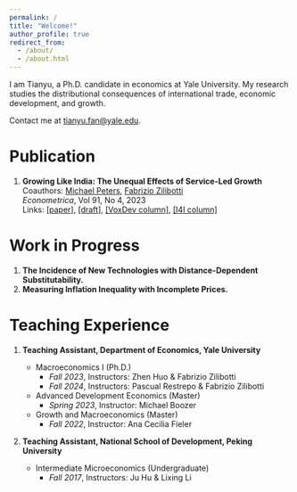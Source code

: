 ```yaml
---
permalink: /
title: "Welcome!"
author_profile: true
redirect_from: 
  - /about/
  - /about.html
---
```


I am Tianyu, a Ph.D. candidate in economics at Yale University. My research studies the distributional consequences of international trade, economic development, and growth.

Contact me at <span style="color: darkorange;">tianyu.fan@yale.edu</span>.

Publication
======

1. **Growing Like India: The Unequal Effects of Service-Led Growth**  
   Coauthors: [Michael Peters](https://mipeters.weebly.com), [Fabrizio Zilibotti](https://campuspress.yale.edu/zilibotti/)  
   *Econometrica*, Vol 91, No 4, 2023  
   Links: [\[paper\]](/files/FPZ_UnequalGrowth.pdf), [\[draft\]](/files/FPZ_ECMA_final.pdf), [\[VoxDev column\]](https://voxdev.org/topic/macroeconomics-growth/how-services-drive-growth-emerging-economies-evidence-india), [\[I4I column\]](https://www.ideasforindia.in/topics/macroeconomics/india-s-service-led-economic-growth.html)

Work in Progress
======

1. **The Incidence of New Technologies with Distance-Dependent Substitutability.**
2. **Measuring Inflation Inequality with Incomplete Prices.**

Teaching Experience
======

1. **Teaching Assistant, Department of Economics, Yale University**  
   - Macroeconomics I (Ph.D.)
     - *Fall 2023*, Instructors: Zhen Huo & Fabrizio Zilibotti
     - *Fall 2024*, Instructors: Pascual Restrepo & Fabrizio Zilibotti
   - Advanced Development Economics (Master)
     - *Spring 2023*, Instructor: Michael Boozer
   - Growth and Macroeconomics (Master)
     - *Fall 2022*, Instructor: Ana Cecilia Fieler

2. **Teaching Assistant, National School of Development, Peking University**  
   - Intermediate Microeconomics (Undergraduate)
     - *Fall 2017*, Instructors: Ju Hu & Lixing Li
